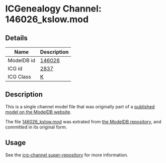 # ICGenealogy Channel: 146026\_kslow.mod

## Details

Name | Description
---- | -----------
ModelDB id | [146026](http://senselab.med.yale.edu/ModelDB/ShowModel.cshtml?model=146026)
ICG id | [2837](http://icg.neurotheory.ox.ac.uk/channels/1/2837)
ICG Class | [K](http://icg.neurotheory.ox.ac.uk/channels/1)

## Description

This is a single channel model file that was originally part of a [published model on the ModelDB website](http://senselab.med.yale.edu/mModelDB/ShowModel.cshtml?model=146026).

The file [146026\_kslow.mod](146026_kslow.mod) was extrated from [the ModelDB repository](http://senselab.med.yale.edu/ModelDB/ShowModel.cshtml?model=146026), and committed in its original form.

## Usage

See the [icg-channel super-repository](https://github.com/icgenealogy/icg-channels) for more information.